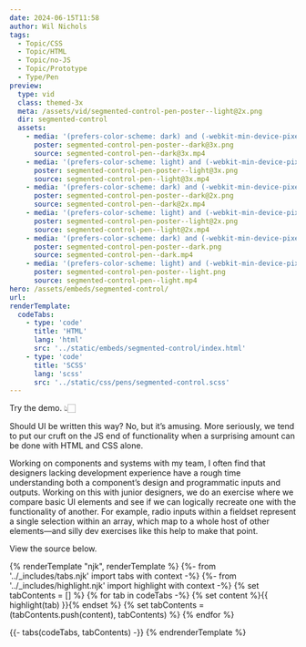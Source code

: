 ```yaml
---
date: 2024-06-15T11:58
author: Wil Nichols
tags:
  - Topic/CSS
  - Topic/HTML
  - Topic/no-JS
  - Topic/Prototype
  - Type/Pen
preview: 
  type: vid
  class: themed-3x
  meta: /assets/vid/segmented-control-pen-poster--light@2x.png
  dir: segmented-control
  assets:
    - media: '(prefers-color-scheme: dark) and (-webkit-min-device-pixel-ratio: 3) and (min-resolution: 180dpi)'
      poster: segmented-control-pen-poster--dark@3x.png
      source: segmented-control-pen--dark@3x.mp4
    - media: '(prefers-color-scheme: light) and (-webkit-min-device-pixel-ratio: 3) and (min-resolution: 180dpi)'
      poster: segmented-control-pen-poster--light@3x.png
      source: segmented-control-pen--light@3x.mp4
    - media: '(prefers-color-scheme: dark) and (-webkit-min-device-pixel-ratio: 2) and (min-resolution: 120dpi)'
      poster: segmented-control-pen-poster--dark@2x.png
      source: segmented-control-pen--dark@2x.mp4
    - media: '(prefers-color-scheme: light) and (-webkit-min-device-pixel-ratio: 2) and (min-resolution: 120dpi)'
      poster: segmented-control-pen-poster--light@2x.png
      source: segmented-control-pen--light@2x.mp4
    - media: '(prefers-color-scheme: dark) and (-webkit-min-device-pixel-ratio: 1) and (min-resolution: 60dpi)'
      poster: segmented-control-pen-poster--dark.png
      source: segmented-control-pen--dark.mp4
    - media: '(prefers-color-scheme: light) and (-webkit-min-device-pixel-ratio: 1) and (min-resolution: 60dpi)'
      poster: segmented-control-pen-poster--light.png
      source: segmented-control-pen--light.mp4
hero: /assets/embeds/segmented-control/
url: 
renderTemplate:
  codeTabs: 
    - type: 'code'
      title: 'HTML'
      lang: 'html'
      src: '../static/embeds/segmented-control/index.html'
    - type: 'code'
      title: 'SCSS'
      lang: 'scss'
      src: '../static/css/pens/segmented-control.scss'
---
```

Try the demo. 👆🏻

Should UI be written this way? No, but it’s amusing. More seriously, we tend to put our cruft on the JS end of functionality when a surprising amount can be done with HTML and CSS alone. 

Working on components and systems with my team, I often find that designers lacking development experience have a rough time understanding both a component’s design and programmatic inputs and outputs. Working on this with junior designers, we do an exercise where we compare basic UI elements and see if we can logically recreate one with the functionality of another. For example, radio inputs within a fieldset represent a single selection within an array, which map to a whole host of other elements—and silly dev exercises like this help to make that point. 

View the source below.

{% renderTemplate "njk", renderTemplate %}
  {%- from '../_includes/tabs.njk' import tabs with context -%}
  {%- from '../_includes/highlight.njk' import highlight with context -%}
  {% set tabContents = [] %}
  {% for tab in codeTabs -%}
      {% set content %}{{ highlight(tab) }}{% endset %}
      {% set tabContents = (tabContents.push(content), tabContents) %}
  {% endfor %}
  
  {{- tabs(codeTabs, tabContents) -}}
{% endrenderTemplate %}
